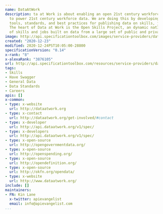 ```yaml
---
name: DataAtWork
description: ta at Work is about enabling an open 21st century workforce data ecosystem
  to power 21st century workforce data. We are doing this by developing datasets,
  tools, standards, and best practices for publishing data on skills, jobs, and training.
  The heart of Data at Work is the Open Skills Project, an dynamic national taxonomy
  of skills and jobs built on data from a large set of public and private data contributors.
image: http://api.specificationtoolbox.com/images/service-providers/dataatwork.jpg
created: "2020-12-23"
modified: 2020-12-24PST10:05:00-28800
specificationVersion: "0.14"
x-rank: "8"
x-alexaRank: "3876105"
url: http://api.specificationtoolbox.com/resources/service-providers/dataatwork/
tags:
- Skills
- Have Swagger
- General Data
- Data Standards
- Careers
apis: []
x-common:
- type: x-website
  url: http://dataatwork.org
- type: x-contact
  url: http://dataatwork.org/get-involved/#contact
- type: x-developer
  url: http://api.dataatwork.org/v1/spec/
- type: x-developers
  url: http://api.dataatwork.org/v1/spec/
- type: x-open-source
  url: http://opengovernmentdata.org/
- type: x-open-source
  url: http://openspending.org/
- type: x-open-source
  url: http://opendefinition.org/
- type: x-open-source
  url: http://okfn.org/opendata/
- type: x-website
  url: http://www.dataatwork.org/
include: []
maintainers:
- FN: Kin Lane
  x-twitter: apievangelist
  email: info@apievangelist.com
...
```

